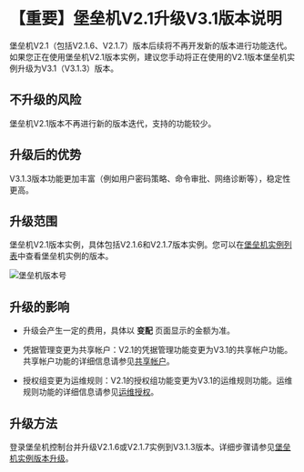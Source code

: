 【重要】堡垒机V2.1升级V3.1版本说明 
==========================================

堡垒机V2.1（包括V2.1.6、V2.1.7）版本后续将不再开发新的版本进行功能迭代。如果您正在使用堡垒机V2.1版本实例，建议您手动将正在使用的V2.1版本堡垒机实例升级为V3.1（V3.1.3）版本。

不升级的风险 
---------------------------

堡垒机V2.1版本不再进行新的版本迭代，支持的功能较少。

升级后的优势 
---------------------------

V3.1.3版本功能更加丰富（例如用户密码策略、命令审批、网络诊断等），稳定性更高。

升级范围 
-------------------------

堡垒机V2.1版本实例，具体包括V2.1.6和V2.1.7版本实例。您可以在[堡垒机实例列表](https://yundun.console.aliyun.com/?p=bastion)中查看堡垒机实例的版本。

![堡垒机版本号](https://static-aliyun-doc.oss-accelerate.aliyuncs.com/assets/img/zh-CN/4837322061/p171540.png)

升级的影响 
--------------------------

* 升级会产生一定的费用，具体以 **变配** 页面显示的金额为准。

  

* 凭据管理变更为共享帐户：V2.1的凭据管理功能变更为V3.1的共享帐户功能。共享帐户功能的详细信息请参见[共享帐户](/cn.zh-CN/用户指南（V3.1版本）/管理员手册/资产/共享帐户.md)。

  

* 授权组变更为运维规则：V2.1的授权组功能变更为V3.1的运维规则功能。运维规则功能的详细信息请参见[运维授权](/cn.zh-CN/用户指南（V3.1版本）/管理员手册/授权/运维授权.md)。

  




升级方法 
-------------------------

登录堡垒机控制台并升级V2.1.6或V2.1.7实例到V3.1.3版本。详细步骤请参见[堡垒机实例版本升级](/cn.zh-CN/产品计费/升级堡垒机实例到最新版.md)。

